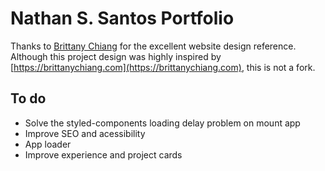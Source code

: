 # Nathan S. Santos Portfolio

Thanks to [Brittany Chiang](https://github.com/bchiang7) for the excellent website design reference. Although this project design was highly inspired by [https://brittanychiang.com](https://brittanychiang.com), this is not a fork.

## To do

- Solve the styled-components loading delay problem on mount app
- Improve SEO and acessibility
- App loader
- Improve experience and project cards

